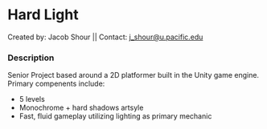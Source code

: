 # Hard Light
Created by: Jacob Shour || Contact: j_shour@u.pacific.edu

### Description
Senior Project based around a 2D platformer built in the Unity game engine. Primary compenents include:

* 5 levels
* Monochrome + hard shadows artsyle
* Fast, fluid gameplay utilizing lighting as primary mechanic